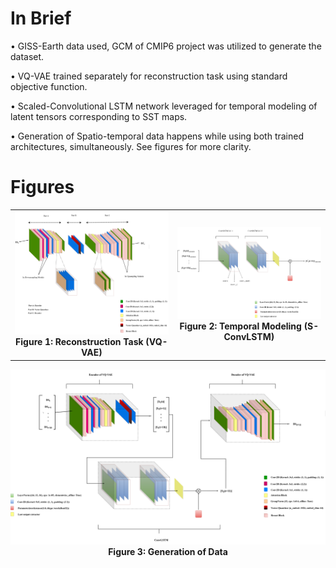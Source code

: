 # In Brief

• GISS-Earth data used, GCM of CMIP6 project was utilized to generate the dataset.

• VQ-VAE trained separately for reconstruction task using standard objective function.

• Scaled-Convolutional LSTM network leveraged for temporal modeling of latent tensors corresponding to SST maps.

• Generation of Spatio-temporal data happens while using both trained architectures, simultaneously. See figures for more clarity.

# Figures

<!-- First row: Two side-by-side figures -->
<table>
  <tr>
    <td align="center">
      <img src="extras/vq-vae.png" width="500"/><br/>
      <strong>Figure 1: Reconstruction Task (VQ-VAE)</strong>
    </td>
    <td align="center">
      <img src="extras/convlstm.png" width="500"/><br/>
      <strong>Figure 2: Temporal Modeling (S-ConvLSTM)</strong>
    </td>
  </tr>
</table>

<!-- Second row: One centered figure -->
<p align="center">
  <img src="extras/Generation.png" width="1000"/><br/>
  <strong>Figure 3: Generation of Data</strong>
</p>
